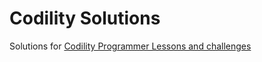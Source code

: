 # Codility Solutions


Solutions for [Codility Programmer Lessons and challenges](https://app.codility.com/programmers/)

